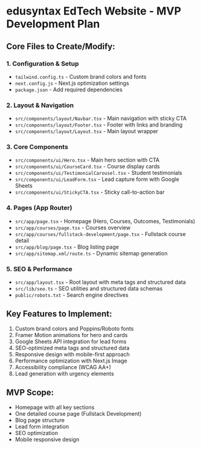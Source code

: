 # edusyntax EdTech Website - MVP Development Plan

## Core Files to Create/Modify:

### 1. Configuration & Setup
- `tailwind.config.ts` - Custom brand colors and fonts
- `next.config.js` - Next.js optimization settings
- `package.json` - Add required dependencies

### 2. Layout & Navigation
- `src/components/layout/Navbar.tsx` - Main navigation with sticky CTA
- `src/components/layout/Footer.tsx` - Footer with links and branding
- `src/components/layout/Layout.tsx` - Main layout wrapper

### 3. Core Components
- `src/components/ui/Hero.tsx` - Main hero section with CTA
- `src/components/ui/CourseCard.tsx` - Course display cards
- `src/components/ui/TestimonialCarousel.tsx` - Student testimonials
- `src/components/ui/LeadForm.tsx` - Lead capture form with Google Sheets
- `src/components/ui/StickyCTA.tsx` - Sticky call-to-action bar

### 4. Pages (App Router)
- `src/app/page.tsx` - Homepage (Hero, Courses, Outcomes, Testimonials)
- `src/app/courses/page.tsx` - Courses overview
- `src/app/courses/fullstack-development/page.tsx` - Fullstack course detail
- `src/app/blog/page.tsx` - Blog listing page
- `src/app/sitemap.xml/route.ts` - Dynamic sitemap generation

### 5. SEO & Performance
- `src/app/layout.tsx` - Root layout with meta tags and structured data
- `src/lib/seo.ts` - SEO utilities and structured data schemas
- `public/robots.txt` - Search engine directives

## Key Features to Implement:
1. Custom brand colors and Poppins/Roboto fonts
2. Framer Motion animations for hero and cards
3. Google Sheets API integration for lead forms
4. SEO-optimized meta tags and structured data
5. Responsive design with mobile-first approach
6. Performance optimization with Next.js Image
7. Accessibility compliance (WCAG AA+)
8. Lead generation with urgency elements

## MVP Scope:
- Homepage with all key sections
- One detailed course page (Fullstack Development)
- Blog page structure
- Lead form integration
- SEO optimization
- Mobile responsive design